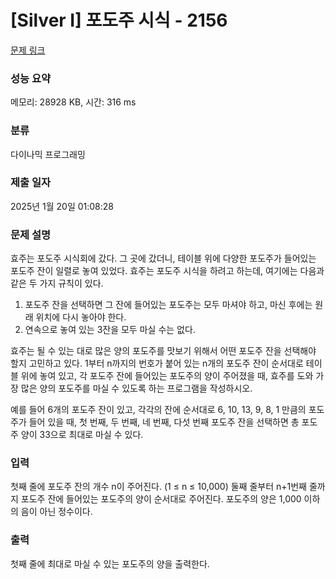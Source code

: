 # [Silver I] 포도주 시식 - 2156 

[문제 링크](https://www.acmicpc.net/problem/2156) 

### 성능 요약

메모리: 28928 KB, 시간: 316 ms

### 분류

다이나믹 프로그래밍

### 제출 일자

2025년 1월 20일 01:08:28

### 문제 설명

<p>효주는 포도주 시식회에 갔다. 그 곳에 갔더니, 테이블 위에 다양한 포도주가 들어있는 포도주 잔이 일렬로 놓여 있었다. 효주는 포도주 시식을 하려고 하는데, 여기에는 다음과 같은 두 가지 규칙이 있다.</p>

<ol>
	<li>포도주 잔을 선택하면 그 잔에 들어있는 포도주는 모두 마셔야 하고, 마신 후에는 원래 위치에 다시 놓아야 한다.</li>
	<li>연속으로 놓여 있는 3잔을 모두 마실 수는 없다.</li>
</ol>

<p>효주는 될 수 있는 대로 많은 양의 포도주를 맛보기 위해서 어떤 포도주 잔을 선택해야 할지 고민하고 있다. 1부터 n까지의 번호가 붙어 있는 n개의 포도주 잔이 순서대로 테이블 위에 놓여 있고, 각 포도주 잔에 들어있는 포도주의 양이 주어졌을 때, 효주를 도와 가장 많은 양의 포도주를 마실 수 있도록 하는 프로그램을 작성하시오. </p>

<p>예를 들어 6개의 포도주 잔이 있고, 각각의 잔에 순서대로 6, 10, 13, 9, 8, 1 만큼의 포도주가 들어 있을 때, 첫 번째, 두 번째, 네 번째, 다섯 번째 포도주 잔을 선택하면 총 포도주 양이 33으로 최대로 마실 수 있다.</p>

### 입력 

 <p>첫째 줄에 포도주 잔의 개수 n이 주어진다. (1 ≤ n ≤ 10,000) 둘째 줄부터 n+1번째 줄까지 포도주 잔에 들어있는 포도주의 양이 순서대로 주어진다. 포도주의 양은 1,000 이하의 음이 아닌 정수이다.</p>

### 출력 

 <p>첫째 줄에 최대로 마실 수 있는 포도주의 양을 출력한다.</p>


